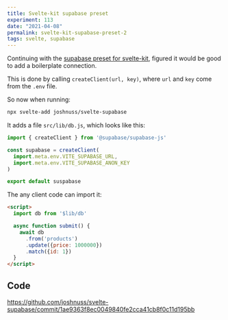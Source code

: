```yaml
---
title: Svelte-kit supabase preset
experiment: 113
date: "2021-04-08"
permalink: svelte-kit-supabase-preset-2
tags: svelte, supabase
---
```


Continuing with the [supabase preset for svelte-kit](/posts/svelte-kit-supabase-preset), figured it would be good to add a boilerplate connection.

This is done by calling `createClient(url, key)`, where `url` and `key` come from the `.env` file.

So now when running:

```sh
npx svelte-add joshnuss/svelte-supabase
```

It adds a file `src/lib/db.js`, which looks like this:

```javascript
import { createClient } from '@supabase/supabase-js'

const supabase = createClient(
  import.meta.env.VITE_SUPABASE_URL,
  import.meta.env.VITE_SUPABASE_ANON_KEY
)

export default suspabase
```

The any client code can import it:

```html
<script>
  import db from '$lib/db'

  async function submit() {
    await db
      .from('products')
      .update({price: 1000000})
      .match({id: 1})
  }
</script>
```

## Code

https://github.com/joshnuss/svelte-supabase/commit/1ae9363f8ec0049840fe2cca41cb8f0c11d195bb
